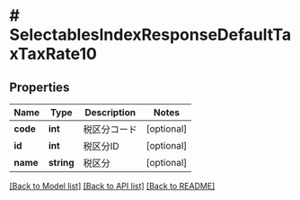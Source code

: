 # # SelectablesIndexResponseDefaultTaxTaxRate10

## Properties

Name | Type | Description | Notes
------------ | ------------- | ------------- | -------------
**code** | **int** | 税区分コード | [optional]
**id** | **int** | 税区分ID | [optional]
**name** | **string** | 税区分 | [optional]

[[Back to Model list]](../../README.md#models) [[Back to API list]](../../README.md#endpoints) [[Back to README]](../../README.md)
